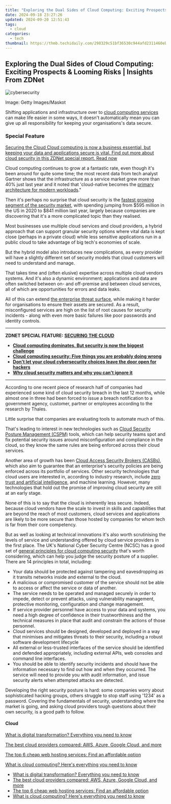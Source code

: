 ```yaml
---
title: "Exploring the Dual Sides of Cloud Computing: Exciting Prospects & Looming Risks | Insights From ZDNet"
date: 2024-09-18 23:27:26
updated: 2024-09-20 12:51:43
tags:
  - cloud
categories:
  - tech
thumbnail: https://thmb.techidaily.com/298329c51bf36530c944afd2311460eb93803d5bd2abed16461ddf6c80bb2da9.jpg
---
```


## Exploring the Dual Sides of Cloud Computing: Exciting Prospects & Looming Risks | Insights From ZDNet

![cybersecurity](https://www.zdnet.com/a/img/resize/f3758344cfc3b553b6c1dc8b8376fe1e789edc47/2022/06/14/813e27e4-8d61-4608-abc6-6a0d5833d1cc/cybersecurity.jpg?auto=webp&width=1280)

Image: Getty Images/Maskot

Shifting applications and infrastructure over to [cloud computing services](https://www.zdnet.com/article/what-is-cloud-computing-everything-you-need-to-know-about-the-cloud/) can make life easier in some ways, it doesn't automatically mean you can give up all responsibility for keeping your organisations's data secure.

### Special Feature

[Securing the Cloud Cloud computing is now a business essential, but keeping your data and applications secure is vital. Find out more about cloud security in this ZDNet special report.  Read now](https://www.zdnet.com/topic/securing-the-cloud/)

Cloud computing continues to grow at a fantastic rate, even though it's been around for quite some time; the most recent data from tech analyst Gartner shows that the infrastructure as a service market grew more than 40% just last year and it noted that 'cloud-native becomes the [primary architecture for modern workloads](https://www.gartner.com/en/newsroom/press-releases/2022-06-02-gartner-says-worldwide-iaas-public-cloud-services-market-grew-41-percent-in-2021)."

Then it's perhaps no surprise that cloud security is the [fastest growing segment of the security market](https://www.gartner.com/en/newsroom/press-releases/2021-05-17-gartner-forecasts-worldwide-security-and-risk-managem), with spending jumping from $595 million in the US in 2020 to $841 million last year, largely because companies are discovering that it's a more complicated topic than they realised.

Most businesses use multiple cloud services and cloud providers, a hybrid approach that can support granular security options where vital data is kept close (perhaps in a private cloud) while less sensitive applications run in a public cloud to take advantage of big tech's economies of scale. 

But the hybrid model also introduces new complications, as every provider will have a slightly different set of security models that cloud customers will need to understand and manage.

That takes time and (often elusive) expertise across multiple cloud vendors systems. And it's also a dynamic environment; applications and data are often switched between on- and off-premise and between cloud services, all of which are opportunities for errors and data leaks. 

All of this can extend [the enterprise threat surface](https://www.zdnet.com/article/seven-tech-security-trends-heading-your-way-now/), while making it harder for organisations to ensure their assets are secured. As a result, misconfigured services are high on the list of root causes for security incidents - along with even more basic failures like poor passwords and identity controls. 

---

**ZDNET SPECIAL FEATURE:** [**SECURING THE CLOUD**](https://www.zdnet.com/topic/securing-the-cloud/#link=%7B%22role%22:%22standard%22,%22href%22:%22https://www.zdnet.com/topic/securing-the-cloud/%22,%22target%22:%22%22,%22absolute%22:%22%22,%22linkText%22:%22SECURING%20THE%20CLOUD%22%7D)

* [**Cloud computing dominates. But security is now the biggest challenge**](https://www.zdnet.com/article/cloud-computing-dominates-but-security-is-now-its-biggest-challenge/#link=%7B%22role%22:%22standard%22,%22href%22:%22https://www.zdnet.com/article/cloud-computing-dominates-but-security-is-now-its-biggest-challenge/%22,%22target%22:%22%5Fblank%22,%22absolute%22:%22%22,%22linkText%22:%22%3Cstrong%3ECloud%20computing%20dominates.%20But%20security%20is%20now%20the%20biggest%20challenge%3C/strong%3E%22%7D)
* [**Cloud computing security: Five things you are probably doing wrong**](https://www.zdnet.com/article/cloud-computing-security-five-things-you-are-probably-doing-wrong/#link=%7B%22role%22:%22standard%22,%22href%22:%22https://www.zdnet.com/article/cloud-computing-security-five-things-you-are-probably-doing-wrong/%22,%22target%22:%22%5Fblank%22,%22absolute%22:%22%22,%22linkText%22:%22%3Cstrong%3ECloud%20computing%20security:%20Five%20things%20you%20are%20probably%20doing%20wrong%3C/strong%3E%22%7D)
* [**Don't let your cloud cybersecurity choices leave the door open for hackers**](https://www.zdnet.com/article/dont-let-your-cloud-cybersecurity-choices-leave-the-door-open-for-hackers/#link=%7B%22role%22:%22standard%22,%22href%22:%22https://www.zdnet.com/article/dont-let-your-cloud-cybersecurity-choices-leave-the-door-open-for-hackers/%22,%22target%22:%22%5Fblank%22,%22absolute%22:%22%22,%22linkText%22:%22%3Cstrong%3EDon't%20let%20your%20cloud%20cybersecurity%20choices%20leave%20the%20door%20open%20for%20hackers%3C/strong%3E%22%7D)
* [**Why cloud security matters and why you can't ignore it**](https://www.zdnet.com/article/why-cloud-security-matters-and-why-you-cant-ignore-it/#link=%7B%22role%22:%22standard%22,%22href%22:%22https://www.zdnet.com/article/why-cloud-security-matters-and-why-you-cant-ignore-it/%22,%22target%22:%22%5Fblank%22,%22absolute%22:%22%22,%22linkText%22:%22%3Cstrong%3EWhy%20cloud%20security%20matters%20and%20why%20you%20can't%20ignore%20it%3C/strong%3E%22%7D)

---

According to one recent piece of research half of companies had experienced some kind of cloud security breach in the last 12 months, while almost one in three had been forced to issue a breach notification to a government agency, customer, partner or employees according to the research by Thales.

Little surprise that companies are evaluating tools to automate much of this.

That's leading to interest in new technologies such as [Cloud Security Posture Management (CSPM)](https://www.zdnet.com/article/cloud-security-a-business-guide-to-essential-tools-and-best-practices/) tools, which can help security teams spot and fix potential security issues around misconfiguration and compliance in the cloud, so they know the same rules are being enforced across their cloud services. 

Another area of growth has been [Cloud Access Security Brokers (CASBs)](https://www.gartner.com/en/information-technology/glossary/cloud-access-security-brokers-casbs), which also aim to guarantee that an enterprise's security policies are being enforced across its portfolio of services. Other security technologies that cloud users are interested in, according to industry research, include [zero trust and artificial intelligence](https://cloudsecurityalliance.org/press-releases/2022/03/10/cloud-security-alliance-issues-expanded-specification-for-the-software-defined-perimeter-sdp/), and machine learning. However, many technologies that hold out the promise of improving cloud security are still at an early stage.

None of this is to say that the cloud is inherently less secure. Indeed, because cloud vendors have the scale to invest in skills and capabilities that are beyond the reach of most customers, cloud services and applications are likely to be more secure than those hosted by companies for whom tech is far from their core competency. 

But as well as looking at technical innovations it's also worth scrutinising the levels of service and understanding offered by cloud service providers in the first place. The UK's National Cyber Security Centre (NCSC) has a good set of [general principles for cloud computing security](https://www.ncsc.gov.uk/collection/cloud/the-cloud-security-principles) that's worth considering, which can help you judge the security posture of a supplier. There are 14 principles in total, including: 

* Your data should be protected against tampering and eavesdropping as it transits networks inside and external to the cloud.
* A malicious or compromised customer of the service should not be able to access or affect the service or data of another.
* The service needs to be operated and managed securely in order to impede, detect or prevent attacks, using vulnerability management, protective monitoring, configuration and change management.
* If service provider personnel have access to your data and systems, you need a high degree of confidence in their trustworthiness and the technical measures in place that audit and constrain the actions of those personnel.
* Cloud services should be designed, developed and deployed in a way that minimises and mitigates threats to their security, including a robust software development lifecycle
* All external or less-trusted interfaces of the service should be identified and defended appropriately, including external APIs, web consoles and command line interfaces.
* You should be able to identify security incidents and should have the information necessary to find out how and when they occurred. The service will need to provide you with audit information, and issue security alerts when attempted attacks are detected.

Developing the right security posture is hard: some companies worry about sophisticated hacking groups, others struggle to stop staff using '1234' as a password. Covering the fundamentals of security, understanding where the market is going, and asking cloud providers tough questions about their own security, is a good path to follow.

#### Cloud

[​What is digital transformation? Everything you need to know](https://www.zdnet.com/article/what-is-digital-transformation-everything-you-need-to-know-about-how-technology-is-reshaping/ "​What is digital transformation? Everything you need to know")

[The best cloud providers compared: AWS, Azure, Google Cloud, and more](https://www.zdnet.com/article/the-top-cloud-providers-of-2021-aws-microsoft-azure-google-cloud-hybrid-saas/ "The best cloud providers compared: AWS, Azure, Google Cloud, and more")

[The top 6 cheap web hosting services: Find an affordable option](https://www.zdnet.com/article/best-cheap-web-hosting/ "The top 6 cheap web hosting services: Find an affordable option")

[What is cloud computing? Here's everything you need to know](https://www.zdnet.com/article/what-is-cloud-computing-everything-you-need-to-know-about-the-cloud/ "What is cloud computing? Here's everything you need to know")

* [​What is digital transformation? Everything you need to know](https://www.zdnet.com/article/what-is-digital-transformation-everything-you-need-to-know-about-how-technology-is-reshaping/ "​What is digital transformation? Everything you need to know")
* [The best cloud providers compared: AWS, Azure, Google Cloud, and more](https://www.zdnet.com/article/the-top-cloud-providers-of-2021-aws-microsoft-azure-google-cloud-hybrid-saas/ "The best cloud providers compared: AWS, Azure, Google Cloud, and more")
* [The top 6 cheap web hosting services: Find an affordable option](https://www.zdnet.com/article/best-cheap-web-hosting/ "The top 6 cheap web hosting services: Find an affordable option")
* [What is cloud computing? Here's everything you need to know](https://www.zdnet.com/article/what-is-cloud-computing-everything-you-need-to-know-about-the-cloud/ "What is cloud computing? Here's everything you need to know")

<ins class="adsbygoogle"
     style="display:block"
     data-ad-format="autorelaxed"
     data-ad-client="ca-pub-7571918770474297"
     data-ad-slot="1223367746"></ins>



<ins class="adsbygoogle"
     style="display:block"
     data-ad-client="ca-pub-7571918770474297"
     data-ad-slot="8358498916"
     data-ad-format="auto"
     data-full-width-responsive="true"></ins>
